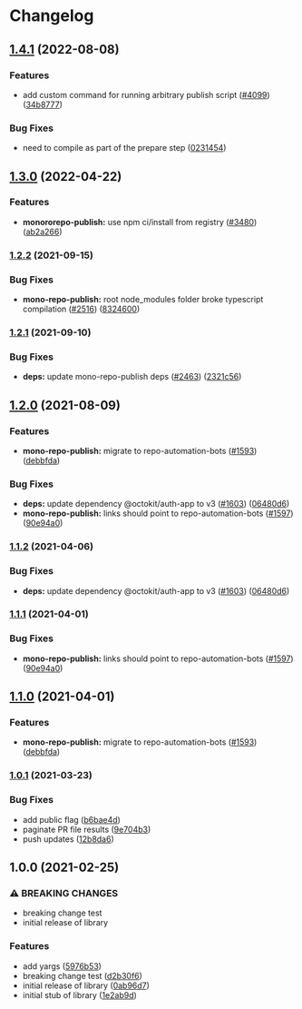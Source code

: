 # Changelog

## [1.4.1](https://github.com/googleapis/repo-automation-bots/compare/mono-repo-publish-v1.3.0...mono-repo-publish-v1.4.1) (2022-08-08)


### Features

* add custom command for running arbitrary publish script ([#4099](https://github.com/googleapis/repo-automation-bots/issues/4099)) ([34b8777](https://github.com/googleapis/repo-automation-bots/commit/34b8777278f3071a0cdf5bfb671b3888263fae64))


### Bug Fixes

* need to compile as part of the prepare step ([0231454](https://github.com/googleapis/repo-automation-bots/commit/0231454de6697eaaf733a01f20fffdcd2f636a2b))

## [1.3.0](https://github.com/googleapis/repo-automation-bots/compare/mono-repo-publish-v1.2.2...mono-repo-publish-v1.3.0) (2022-04-22)


### Features

* **monororepo-publish:** use npm ci/install from registry ([#3480](https://github.com/googleapis/repo-automation-bots/issues/3480)) ([ab2a266](https://github.com/googleapis/repo-automation-bots/commit/ab2a26697620dded7c58cc2fcfbbfc3c220c2c15))

### [1.2.2](https://www.github.com/googleapis/repo-automation-bots/compare/mono-repo-publish-v1.2.1...mono-repo-publish-v1.2.2) (2021-09-15)


### Bug Fixes

* **mono-repo-publish:** root node_modules folder broke typescript compilation ([#2516](https://www.github.com/googleapis/repo-automation-bots/issues/2516)) ([8324600](https://www.github.com/googleapis/repo-automation-bots/commit/8324600bbb527fd6265d1bd8cfe694011f59b046))

### [1.2.1](https://www.github.com/googleapis/repo-automation-bots/compare/mono-repo-publish-v1.2.0...mono-repo-publish-v1.2.1) (2021-09-10)


### Bug Fixes

* **deps:** update mono-repo-publish deps ([#2463](https://www.github.com/googleapis/repo-automation-bots/issues/2463)) ([2321c56](https://www.github.com/googleapis/repo-automation-bots/commit/2321c561d2a17b16aa91bc276ddc530f475324b0))

## [1.2.0](https://www.github.com/googleapis/repo-automation-bots/compare/mono-repo-publish-v1.1.2...mono-repo-publish-v1.2.0) (2021-08-09)


### Features

* **mono-repo-publish:** migrate to repo-automation-bots ([#1593](https://www.github.com/googleapis/repo-automation-bots/issues/1593)) ([debbfda](https://www.github.com/googleapis/repo-automation-bots/commit/debbfda8d897800142fb178c5f2f11b3d7f395a3))


### Bug Fixes

* **deps:** update dependency @octokit/auth-app to v3 ([#1603](https://www.github.com/googleapis/repo-automation-bots/issues/1603)) ([06480d6](https://www.github.com/googleapis/repo-automation-bots/commit/06480d6e7340d3332566d1619dff1a0710a93617))
* **mono-repo-publish:** links should point to repo-automation-bots ([#1597](https://www.github.com/googleapis/repo-automation-bots/issues/1597)) ([90e94a0](https://www.github.com/googleapis/repo-automation-bots/commit/90e94a000e61de4026fff18e40f315ba5f1ef002))

### [1.1.2](https://www.github.com/googleapis/repo-automation-bots/compare/mono-repo-publish-v1.1.1...mono-repo-publish-v1.1.2) (2021-04-06)


### Bug Fixes

* **deps:** update dependency @octokit/auth-app to v3 ([#1603](https://www.github.com/googleapis/repo-automation-bots/issues/1603)) ([06480d6](https://www.github.com/googleapis/repo-automation-bots/commit/06480d6e7340d3332566d1619dff1a0710a93617))

### [1.1.1](https://www.github.com/googleapis/repo-automation-bots/compare/mono-repo-publish-v1.1.0...mono-repo-publish-v1.1.1) (2021-04-01)


### Bug Fixes

* **mono-repo-publish:** links should point to repo-automation-bots ([#1597](https://www.github.com/googleapis/repo-automation-bots/issues/1597)) ([90e94a0](https://www.github.com/googleapis/repo-automation-bots/commit/90e94a000e61de4026fff18e40f315ba5f1ef002))

## [1.1.0](https://www.github.com/googleapis/repo-automation-bots/compare/mono-repo-publish-v1.0.1...mono-repo-publish-v1.1.0) (2021-04-01)


### Features

* **mono-repo-publish:** migrate to repo-automation-bots ([#1593](https://www.github.com/googleapis/repo-automation-bots/issues/1593)) ([debbfda](https://www.github.com/googleapis/repo-automation-bots/commit/debbfda8d897800142fb178c5f2f11b3d7f395a3))

### [1.0.1](https://www.github.com/sofisl/mono-repo-publish/compare/v1.0.0...v1.0.1) (2021-03-23)


### Bug Fixes

* add public flag ([b6bae4d](https://www.github.com/sofisl/mono-repo-publish/commit/b6bae4d3ab29edd14a15675bedc5afb25c55ecdb))
* paginate PR file results ([9e704b3](https://www.github.com/sofisl/mono-repo-publish/commit/9e704b3a2c693bd274ca001ae31ed06220048d67))
* push updates ([12b8da6](https://www.github.com/sofisl/mono-repo-publish/commit/12b8da6ffcedbebd77c28534540129f6c5323a31))

## 1.0.0 (2021-02-25)


### ⚠ BREAKING CHANGES

* breaking change test
* initial release of library

### Features

* add yargs ([5976b53](https://www.github.com/sofisl/mono-repo-publish/commit/5976b53aedd61651f1d22a369523efe8c6183788))
* breaking change test ([d2b30f6](https://www.github.com/sofisl/mono-repo-publish/commit/d2b30f67c0ae329434f6018e48710b9f423af47a))
* initial release of library ([0ab96d7](https://www.github.com/sofisl/mono-repo-publish/commit/0ab96d7b7c627d57cb29edbf479292c8c9c55ef4))
* initial stub of library ([1e2ab9d](https://www.github.com/sofisl/mono-repo-publish/commit/1e2ab9d95a26467e7ebcc9b473b830884ddfd517))
